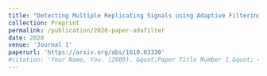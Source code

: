 ```yaml
---
title: "Detecting Multiple Replicating Signals using Adaptive Filtering Procedures"
collection: Preprint
permalink: /publication/2020-paper-adafilter
date: 2020
venue: 'Journal 1'
paperurl: 'https://arxiv.org/abs/1610.03330'
#citation: 'Your Name, You. (2009). &quot;Paper Title Number 1.&quot; <i>Journal 1</i>. 1(1).'
---
```

